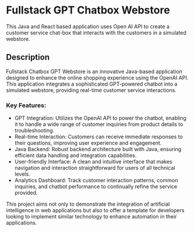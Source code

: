 # Fullstack GPT Chatbox Webstore

This Java and React based application uses Open AI API to create a customer service chat-box that interacts with the customers in a simulated webstore.

## Description

Fullstack Chatbox GPT Webstore is an innovative Java-based application designed to enhance the online shopping experience using the OpenAI API. This application integrates a sophisticated GPT-powered chatbot into a simulated webstore, providing real-time customer service interactions.

### Key Features:
* GPT Integration: Utilizes the OpenAI API to power the chatbot, enabling it to handle a wide range of customer inquiries from product details to troubleshooting.
* Real-time Interaction: Customers can receive immediate responses to their questions, improving user experience and engagement.
* Java Backend: Robust backend architecture built with Java, ensuring efficient data handling and integration capabilities.
* User-friendly Interface: A clean and intuitive interface that makes navigation and interaction straightforward for users of all technical levels.
* Analytics Dashboard: Track customer interaction patterns, common inquiries, and chatbot performance to continually refine the service provided.

This project aims not only to demonstrate the integration of artificial intelligence in web applications but also to offer a template for developers looking to implement similar technology to enhance automation in their applications.

